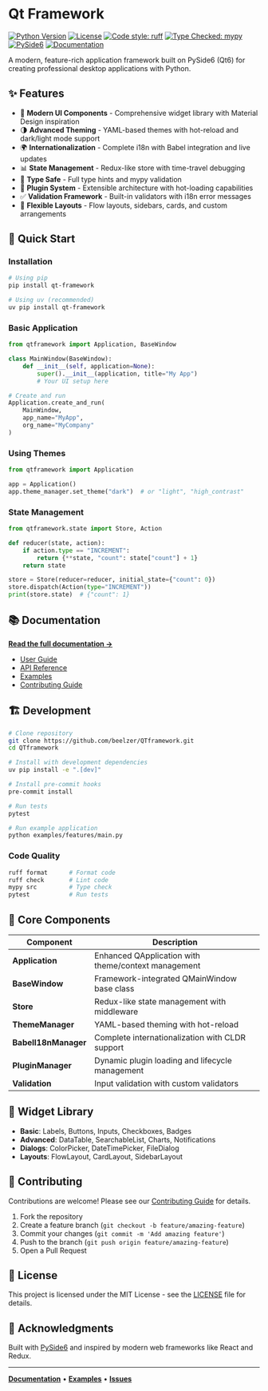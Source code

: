 # Qt Framework

[![Python Version](https://img.shields.io/badge/python-3.13+-blue.svg)](https://www.python.org/downloads/)
[![License](https://img.shields.io/badge/license-MIT-green.svg)](LICENSE)
[![Code style: ruff](https://img.shields.io/badge/code%20style-ruff-000000.svg)](https://github.com/astral-sh/ruff)
[![Type Checked: mypy](https://img.shields.io/badge/type%20checked-mypy-blue.svg)](https://mypy-lang.org/)
[![PySide6](https://img.shields.io/badge/Qt-PySide6-41CD52.svg)](https://wiki.qt.io/Qt_for_Python)
[![Documentation](https://img.shields.io/badge/docs-latest-brightgreen.svg)](https://qt-framework.readthedocs.io)

A modern, feature-rich application framework built on PySide6 (Qt6) for creating professional desktop applications with Python.

## ✨ Features

- 🎨 **Modern UI Components** - Comprehensive widget library with Material Design inspiration
- 🌗 **Advanced Theming** - YAML-based themes with hot-reload and dark/light mode support
- 🌍 **Internationalization** - Complete i18n with Babel integration and live updates
- 📊 **State Management** - Redux-like store with time-travel debugging
- 🎯 **Type Safe** - Full type hints and mypy validation
- 🔌 **Plugin System** - Extensible architecture with hot-loading capabilities
- ✅ **Validation Framework** - Built-in validators with i18n error messages
- 📐 **Flexible Layouts** - Flow layouts, sidebars, cards, and custom arrangements

## 🚀 Quick Start

### Installation

```bash
# Using pip
pip install qt-framework

# Using uv (recommended)
uv pip install qt-framework
```

### Basic Application

```python
from qtframework import Application, BaseWindow

class MainWindow(BaseWindow):
    def __init__(self, application=None):
        super().__init__(application, title="My App")
        # Your UI setup here

# Create and run
Application.create_and_run(
    MainWindow,
    app_name="MyApp",
    org_name="MyCompany"
)
```

### Using Themes

```python
from qtframework import Application

app = Application()
app.theme_manager.set_theme("dark")  # or "light", "high_contrast"
```

### State Management

```python
from qtframework.state import Store, Action

def reducer(state, action):
    if action.type == "INCREMENT":
        return {**state, "count": state["count"] + 1}
    return state

store = Store(reducer=reducer, initial_state={"count": 0})
store.dispatch(Action(type="INCREMENT"))
print(store.state)  # {"count": 1}
```

## 📚 Documentation

**[Read the full documentation →](https://qt-framework.readthedocs.io)**

- [User Guide](https://qt-framework.readthedocs.io/en/latest/user-guide/)
- [API Reference](https://qt-framework.readthedocs.io/en/latest/api/)
- [Examples](https://qt-framework.readthedocs.io/en/latest/examples/)
- [Contributing Guide](https://qt-framework.readthedocs.io/en/latest/contributing/)

## 🏗️ Development

```bash
# Clone repository
git clone https://github.com/beelzer/QTframework.git
cd QTframework

# Install with development dependencies
uv pip install -e ".[dev]"

# Install pre-commit hooks
pre-commit install

# Run tests
pytest

# Run example application
python examples/features/main.py
```

### Code Quality

```bash
ruff format      # Format code
ruff check       # Lint code
mypy src         # Type check
pytest           # Run tests
```

## 🎯 Core Components

| Component            | Description                                         |
| -------------------- | --------------------------------------------------- |
| **Application**      | Enhanced QApplication with theme/context management |
| **BaseWindow**       | Framework-integrated QMainWindow base class         |
| **Store**            | Redux-like state management with middleware         |
| **ThemeManager**     | YAML-based theming with hot-reload                  |
| **BabelI18nManager** | Complete internationalization with CLDR support     |
| **PluginManager**    | Dynamic plugin loading and lifecycle management     |
| **Validation**       | Input validation with custom validators             |

## 🧩 Widget Library

- **Basic**: Labels, Buttons, Inputs, Checkboxes, Badges
- **Advanced**: DataTable, SearchableList, Charts, Notifications
- **Dialogs**: ColorPicker, DateTimePicker, FileDialog
- **Layouts**: FlowLayout, CardLayout, SidebarLayout

## 🤝 Contributing

Contributions are welcome! Please see our [Contributing Guide](CONTRIBUTING.md) for details.

1. Fork the repository
2. Create a feature branch (`git checkout -b feature/amazing-feature`)
3. Commit your changes (`git commit -m 'Add amazing feature'`)
4. Push to the branch (`git push origin feature/amazing-feature`)
5. Open a Pull Request

## 📄 License

This project is licensed under the MIT License - see the [LICENSE](LICENSE) file for details.

## 🙏 Acknowledgments

Built with [PySide6](https://wiki.qt.io/Qt_for_Python) and inspired by modern web frameworks like React and Redux.

---

**[Documentation](https://qt-framework.readthedocs.io)** • **[Examples](examples/)** • **[Issues](https://github.com/beelzer/QTframework/issues)**
